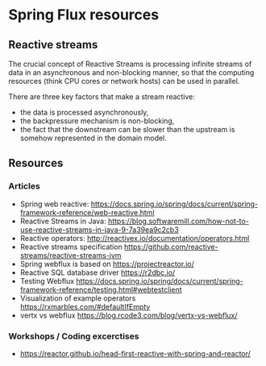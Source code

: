 # Spring Flux resources

## Reactive streams

The crucial concept of Reactive Streams is processing infinite streams
of data in an asynchronous and non-blocking manner, so that the
computing resources (think CPU cores or network hosts) can be used in
parallel.

There are three key factors that make a stream reactive:
- the data is processed asynchronously,
- the backpressure mechanism is non-blocking,
- the fact that the downstream can be slower than the upstream is somehow represented in the domain model.

## Resources

### Articles

- Spring web reactive: https://docs.spring.io/spring/docs/current/spring-framework-reference/web-reactive.html
- Reactive Streams in Java: https://blog.softwaremill.com/how-not-to-use-reactive-streams-in-java-9-7a39ea9c2cb3
- Reactive operators: http://reactivex.io/documentation/operators.html
- Reactive streams specification https://github.com/reactive-streams/reactive-streams-jvm
- Spring webflux is based on https://projectreactor.io/
- Reactive SQL database driver  https://r2dbc.io/
- Testing Webflux https://docs.spring.io/spring/docs/current/spring-framework-reference/testing.html#webtestclient
- Visualization of example operators https://rxmarbles.com/#defaultIfEmpty
- vertx vs webflux https://blog.rcode3.com/blog/vertx-vs-webflux/


### Workshops / Coding excerctises

- https://reactor.github.io/head-first-reactive-with-spring-and-reactor/
